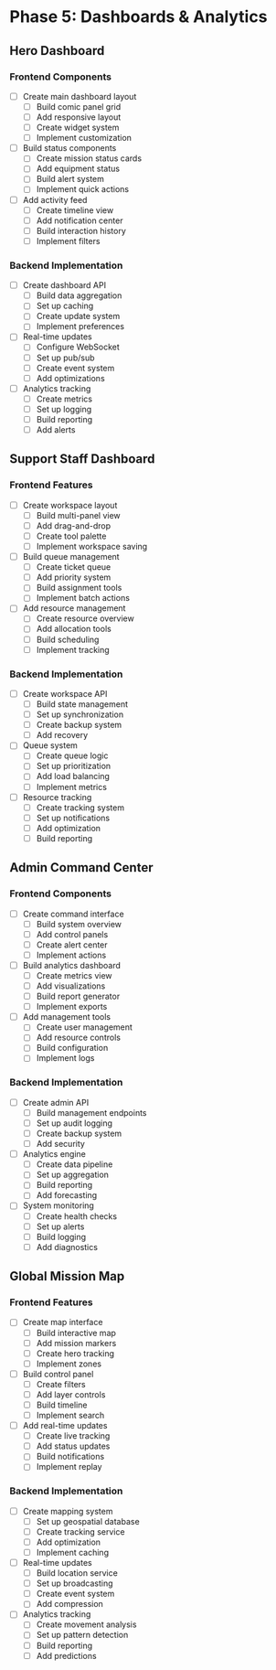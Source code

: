 # Phase 5: Dashboards & Analytics

## Hero Dashboard

### Frontend Components
- [ ] Create main dashboard layout
  - [ ] Build comic panel grid
  - [ ] Add responsive layout
  - [ ] Create widget system
  - [ ] Implement customization
- [ ] Build status components
  - [ ] Create mission status cards
  - [ ] Add equipment status
  - [ ] Build alert system
  - [ ] Implement quick actions
- [ ] Add activity feed
  - [ ] Create timeline view
  - [ ] Add notification center
  - [ ] Build interaction history
  - [ ] Implement filters

### Backend Implementation
- [ ] Create dashboard API
  - [ ] Build data aggregation
  - [ ] Set up caching
  - [ ] Create update system
  - [ ] Implement preferences
- [ ] Real-time updates
  - [ ] Configure WebSocket
  - [ ] Set up pub/sub
  - [ ] Create event system
  - [ ] Add optimizations
- [ ] Analytics tracking
  - [ ] Create metrics
  - [ ] Set up logging
  - [ ] Build reporting
  - [ ] Add alerts

## Support Staff Dashboard

### Frontend Features
- [ ] Create workspace layout
  - [ ] Build multi-panel view
  - [ ] Add drag-and-drop
  - [ ] Create tool palette
  - [ ] Implement workspace saving
- [ ] Build queue management
  - [ ] Create ticket queue
  - [ ] Add priority system
  - [ ] Build assignment tools
  - [ ] Implement batch actions
- [ ] Add resource management
  - [ ] Create resource overview
  - [ ] Add allocation tools
  - [ ] Build scheduling
  - [ ] Implement tracking

### Backend Implementation
- [ ] Create workspace API
  - [ ] Build state management
  - [ ] Set up synchronization
  - [ ] Create backup system
  - [ ] Add recovery
- [ ] Queue system
  - [ ] Create queue logic
  - [ ] Set up prioritization
  - [ ] Add load balancing
  - [ ] Implement metrics
- [ ] Resource tracking
  - [ ] Create tracking system
  - [ ] Set up notifications
  - [ ] Add optimization
  - [ ] Build reporting

## Admin Command Center

### Frontend Components
- [ ] Create command interface
  - [ ] Build system overview
  - [ ] Add control panels
  - [ ] Create alert center
  - [ ] Implement actions
- [ ] Build analytics dashboard
  - [ ] Create metrics view
  - [ ] Add visualizations
  - [ ] Build report generator
  - [ ] Implement exports
- [ ] Add management tools
  - [ ] Create user management
  - [ ] Add resource controls
  - [ ] Build configuration
  - [ ] Implement logs

### Backend Implementation
- [ ] Create admin API
  - [ ] Build management endpoints
  - [ ] Set up audit logging
  - [ ] Create backup system
  - [ ] Add security
- [ ] Analytics engine
  - [ ] Create data pipeline
  - [ ] Set up aggregation
  - [ ] Build reporting
  - [ ] Add forecasting
- [ ] System monitoring
  - [ ] Create health checks
  - [ ] Set up alerts
  - [ ] Build logging
  - [ ] Add diagnostics

## Global Mission Map

### Frontend Features
- [ ] Create map interface
  - [ ] Build interactive map
  - [ ] Add mission markers
  - [ ] Create hero tracking
  - [ ] Implement zones
- [ ] Build control panel
  - [ ] Create filters
  - [ ] Add layer controls
  - [ ] Build timeline
  - [ ] Implement search
- [ ] Add real-time updates
  - [ ] Create live tracking
  - [ ] Add status updates
  - [ ] Build notifications
  - [ ] Implement replay

### Backend Implementation
- [ ] Create mapping system
  - [ ] Set up geospatial database
  - [ ] Create tracking service
  - [ ] Add optimization
  - [ ] Implement caching
- [ ] Real-time updates
  - [ ] Build location service
  - [ ] Set up broadcasting
  - [ ] Create event system
  - [ ] Add compression
- [ ] Analytics tracking
  - [ ] Create movement analysis
  - [ ] Set up pattern detection
  - [ ] Build reporting
  - [ ] Add predictions 